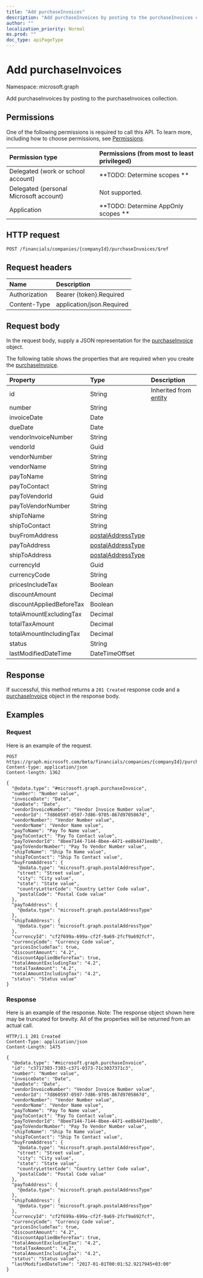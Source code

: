 ```yaml
---
title: "Add purchaseInvoices"
description: "Add purchaseInvoices by posting to the purchaseInvoices collection."
author: ""
localization_priority: Normal
ms.prod: ""
doc_type: apiPageType
---
```


# Add purchaseInvoices

Namespace: microsoft.graph

Add purchaseInvoices by posting to the purchaseInvoices collection.

## Permissions
One of the following permissions is required to call this API. To learn more, including how to choose permissions, see [Permissions](/concepts/permissions-reference.md).

|Permission type|Permissions (from most to least privileged)|
|:---|:---|
|Delegated (work or school account)|**TODO: Determine scopes **|
|Delegated (personal Microsoft account)|Not supported.|
|Application|**TODO: Determine AppOnly scopes **|

## HTTP request
<!-- {
  "blockType": "ignored"
}
-->
``` http
POST /financials/companies/{companyId}/purchaseInvoices/$ref
```

## Request headers
|Name|Description|
|:---|:---|
|Authorization|Bearer {token}.Required|
|Content-Type|application/json.Required|

## Request body
In the request body, supply a JSON representation for the [purchaseInvoice](../resources/purchaseinvoice.md) object.

The following table shows the properties that are required when you create the [purchaseInvoice](../resources/purchaseinvoice.md).

|Property|Type|Description|
|:---|:---|:---|
|id|String| Inherited from [entity](../resources/entity.md)|
|number|String||
|invoiceDate|Date||
|dueDate|Date||
|vendorInvoiceNumber|String||
|vendorId|Guid||
|vendorNumber|String||
|vendorName|String||
|payToName|String||
|payToContact|String||
|payToVendorId|Guid||
|payToVendorNumber|String||
|shipToName|String||
|shipToContact|String||
|buyFromAddress|[postalAddressType](../resources/postaladdresstype.md)||
|payToAddress|[postalAddressType](../resources/postaladdresstype.md)||
|shipToAddress|[postalAddressType](../resources/postaladdresstype.md)||
|currencyId|Guid||
|currencyCode|String||
|pricesIncludeTax|Boolean||
|discountAmount|Decimal||
|discountAppliedBeforeTax|Boolean||
|totalAmountExcludingTax|Decimal||
|totalTaxAmount|Decimal||
|totalAmountIncludingTax|Decimal||
|status|String||
|lastModifiedDateTime|DateTimeOffset||



## Response
If successful, this method returns a `201 Created` response code and a [purchaseInvoice](../resources/purchaseinvoice.md) object in the response body.

## Examples

### Request
Here is an example of the request.
<!-- {
  "blockType": "request",
  "name": "create_purchaseinvoice_from_"
}
-->
``` http
POST https://graph.microsoft.com/beta/financials/companies/{companyId}/purchaseInvoices
Content-type: application/json
Content-length: 1362

{
  "@odata.type": "#microsoft.graph.purchaseInvoice",
  "number": "Number value",
  "invoiceDate": "Date",
  "dueDate": "Date",
  "vendorInvoiceNumber": "Vendor Invoice Number value",
  "vendorId": "7d860597-0597-7d86-9705-867d9705867d",
  "vendorNumber": "Vendor Number value",
  "vendorName": "Vendor Name value",
  "payToName": "Pay To Name value",
  "payToContact": "Pay To Contact value",
  "payToVendorId": "8bee7144-7144-8bee-4471-ee8b4471ee8b",
  "payToVendorNumber": "Pay To Vendor Number value",
  "shipToName": "Ship To Name value",
  "shipToContact": "Ship To Contact value",
  "buyFromAddress": {
    "@odata.type": "microsoft.graph.postalAddressType",
    "street": "Street value",
    "city": "City value",
    "state": "State value",
    "countryLetterCode": "Country Letter Code value",
    "postalCode": "Postal Code value"
  },
  "payToAddress": {
    "@odata.type": "microsoft.graph.postalAddressType"
  },
  "shipToAddress": {
    "@odata.type": "microsoft.graph.postalAddressType"
  },
  "currencyId": "cf2f699a-699a-cf2f-9a69-2fcf9a692fcf",
  "currencyCode": "Currency Code value",
  "pricesIncludeTax": true,
  "discountAmount": "4.2",
  "discountAppliedBeforeTax": true,
  "totalAmountExcludingTax": "4.2",
  "totalTaxAmount": "4.2",
  "totalAmountIncludingTax": "4.2",
  "status": "Status value"
}
```

### Response
Here is an example of the response. Note: The response object shown here may be truncated for brevity. All of the properties will be returned from an actual call.
<!-- {
  "blockType": "response",
  "truncated": true,
  "@odata.type": "microsoft.graph.purchaseinvoice"
}
-->
``` http
HTTP/1.1 201 Created
Content-Type: application/json
Content-Length: 1475

{
  "@odata.type": "#microsoft.graph.purchaseInvoice",
  "id": "c3717303-7303-c371-0373-71c3037371c3",
  "number": "Number value",
  "invoiceDate": "Date",
  "dueDate": "Date",
  "vendorInvoiceNumber": "Vendor Invoice Number value",
  "vendorId": "7d860597-0597-7d86-9705-867d9705867d",
  "vendorNumber": "Vendor Number value",
  "vendorName": "Vendor Name value",
  "payToName": "Pay To Name value",
  "payToContact": "Pay To Contact value",
  "payToVendorId": "8bee7144-7144-8bee-4471-ee8b4471ee8b",
  "payToVendorNumber": "Pay To Vendor Number value",
  "shipToName": "Ship To Name value",
  "shipToContact": "Ship To Contact value",
  "buyFromAddress": {
    "@odata.type": "microsoft.graph.postalAddressType",
    "street": "Street value",
    "city": "City value",
    "state": "State value",
    "countryLetterCode": "Country Letter Code value",
    "postalCode": "Postal Code value"
  },
  "payToAddress": {
    "@odata.type": "microsoft.graph.postalAddressType"
  },
  "shipToAddress": {
    "@odata.type": "microsoft.graph.postalAddressType"
  },
  "currencyId": "cf2f699a-699a-cf2f-9a69-2fcf9a692fcf",
  "currencyCode": "Currency Code value",
  "pricesIncludeTax": true,
  "discountAmount": "4.2",
  "discountAppliedBeforeTax": true,
  "totalAmountExcludingTax": "4.2",
  "totalTaxAmount": "4.2",
  "totalAmountIncludingTax": "4.2",
  "status": "Status value",
  "lastModifiedDateTime": "2017-01-01T00:01:52.9217945+03:00"
}
```


